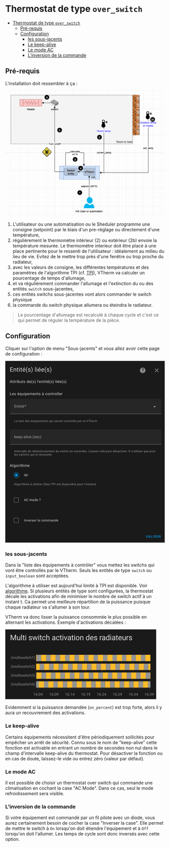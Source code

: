 # Thermostat de type ```over_switch```

- [Thermostat de type ```over_switch```](#thermostat-de-type-over_switch)
  - [Pré-requis](#pré-requis)
  - [Configuration](#configuration)
    - [les sous-jacents](#les-sous-jacents)
    - [Le keep-alive](#le-keep-alive)
    - [Le mode AC](#le-mode-ac)
    - [L'inversion de la commande](#linversion-de-la-commande)

## Pré-requis

L'installation doit ressembler à ça :

![installation `over_switch`](images/over-switch-schema.png)

1. L'utilisateur ou une automatisation ou le Sheduler programme une consigne (setpoint) par le biais d'un pre-réglage ou directement d'une température,
2. régulièrement le thermomètre intérieur (2) ou extérieur (2b) envoie la température mesurée. Le thermomètre interieur doit être placé à une place pertinente pour le ressenti de l'utilisateur : idéalement au milieu du lieu de vie. Evitez de le mettre trop près d'une fenêtre ou trop proche du radiateur,
3. avec les valeurs de consigne, les différentes températures et des paramètres de l'algorithme TPI (cf. [TPI](algorithms.md#lalgorithme-tpi)), VTherm va calculer un pourcentage de temps d'allumage,
4. et va régulièrement commander l'allumage et l'extinction du ou des entités `switch` sous-jacentes,
5. ces entités switchs sous-jacentes vont alors commander le switch physique
6. la commande du switch physique allumera ou éteindra le radiateur.

> Le pourcentage d'allumage est recalculé à chaque cycle et c'est ce qui permet de réguler la température de la pièce.

## Configuration

Cliquer sur l'option de menu "Sous-jacents" et vous allez avoir cette page de configuration :

![image](images/config-linked-entity.png)

### les sous-jacents
Dans la "liste des équipements à contrôler" vous mettez les switchs qui vont être controllés par le VTherm. Seuls les entités de type `switch` ou `input_boolean` sont acceptées.

L'algorithme à utiliser est aujourd'hui limité à TPI est disponible. Voir [algorithme](#algorithme).
Si plusieurs entités de type sont configurées, la thermostat décale les activations afin de minimiser le nombre de switch actif à un instant t. Ca permet une meilleure répartition de la puissance puisque chaque radiateur va s'allumer à son tour.

VTherm va donc lisser la puissance consommée le plus possible en alternant les activations. Exemple d'activations décalées :

![image](images/multi-switch-activation.png)

Evidemment si la puissance demandée (`on_percent`) est trop forte, alors il y aura un recouvrement des activations.

### Le keep-alive

Certains équipements nécessitent d'être périodiquement sollicités pour empêcher un arrêt de sécurité. Connu sous le nom de "keep-alive" cette fonction est activable en entrant un nombre de secondes non nul dans le champ d'intervalle keep-alive du thermostat. Pour désactiver la fonction ou en cas de doute, laissez-le vide ou entrez zéro (valeur par défaut).

### Le mode AC

Il est possible de choisir un thermostat over switch qui commande une climatisation en cochant la case "AC Mode". Dans ce cas, seul le mode refroidissement sera visible.

### L'inversion de la commande

Si votre équipement est commandé par un fil pilote avec un diode, vous aurez certainement besoin de cocher la case "Inverser la case". Elle permet de mettre le switch à `On` lorsqu'on doit étiendre l'équipement et à `Off` lorsqu'on doit l'allumer. Les temps de cycle sont donc inversés avec cette option.

